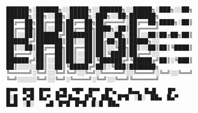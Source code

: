 
██████╗░██████╗░░█████╗░░██████╗░░█████╗░███╗░░██╗██████╗░██╗░░██╗░█████╗░███╗░░██╗███████╗
██╔══██╗██╔══██╗██╔══██╗██╔════╝░██╔══██╗████╗░██║██╔══██╗██║░░██║██╔══██╗████╗░██║██╔════╝
██║░░██║██████╔╝███████║██║░░██╗░██║░░██║██╔██╗██║██████╔╝███████║██║░░██║██╔██╗██║█████╗░░
██║░░██║██╔══██╗██╔══██║██║░░╚██╗██║░░██║██║╚████║██╔═══╝░██╔══██║██║░░██║██║╚████║██╔══╝░░
██████╔╝██║░░██║██║░░██║╚██████╔╝╚█████╔╝██║░╚███║██║░░░░░██║░░██║╚█████╔╝██║░╚███║███████╗
╚═════╝░╚═╝░░╚═╝╚═╝░░╚═╝░╚═════╝░░╚════╝░╚═╝░░╚══╝╚═╝░░░░░╚═╝░░╚═╝░╚════╝░╚═╝░░╚══╝╚══════╝




█▀▀ █▀█ █▀▀ ▄▀█ ▀█▀ █▀▀ █▀▄   █▄▄ █▄█   █▀ █░█ ▄▀█ █▄▀ █▀▀
█▄▄ █▀▄ ██▄ █▀█ ░█░ ██▄ █▄▀   █▄█ ░█░   ▄█ █▀█ █▀█ █░█ ██▄
